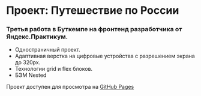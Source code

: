 # Проект: Путешествие по России
### Третья работа в Буткемпе на фронтенд разработчика от Яндекс.Практикум.

* Одностраничный проект.
* Адаптивная верстка на цифровые устройства с разрешением экрана до 320px.
* Технологии grid и flex блоков.
* БЭМ Nested

Проект доступен для просмотра на [GitHub Pages]()





